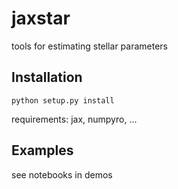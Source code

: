 # jaxstar

tools for estimating stellar parameters



## Installation

```python setup.py install```

requirements: jax, numpyro, ...



## Examples

see notebooks in demos

